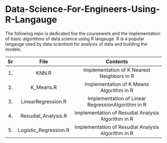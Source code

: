 # Data-Science-For-Engineers-Using-R-Langauge

The following repo is dedicated foe the coursework and the implementation of basic algorithms of data science using R langauge.
R is a popular langauge used by data scientiest for analysis of data and building the models.


| Sr | File |  Contents|
|:---:|:----:|:-----------:|
|1.| KNN.R |Implementation of K Nearest Neighbors in R|
|2.| K_Means.R |Implementation of K Means Algorithm in R|
|3.| LinearRegression.R |Implementation of Linear RegressionAlgorithm in R|
|4.| Resudial_Analysis.R |Implementation of Resudial Analysis Algorithm in R|
|5.| Logistic_Regression.R |Implementation of Resudial Analysis Algorithm in R|

